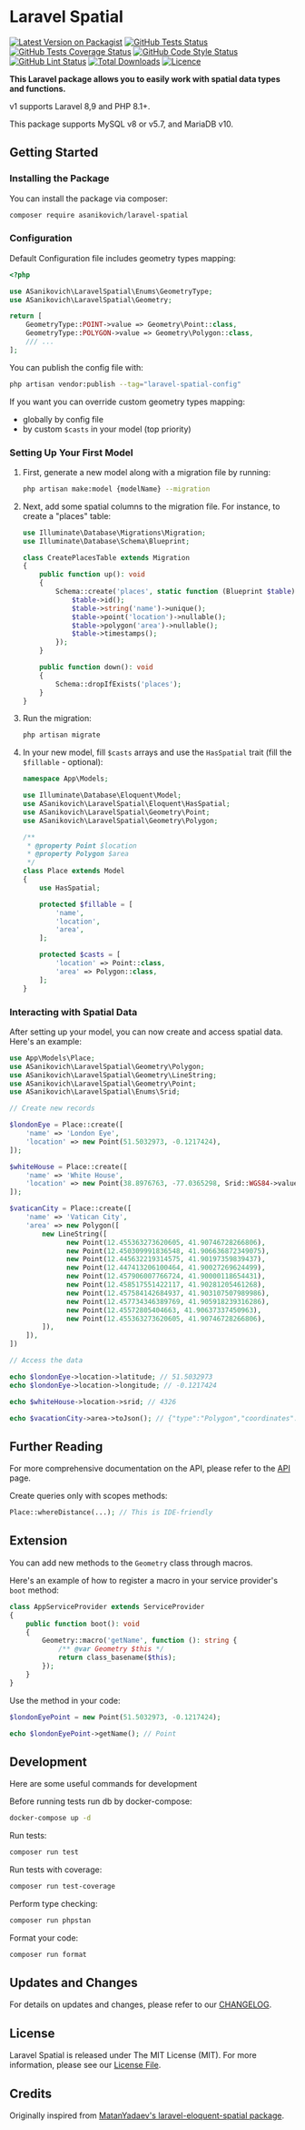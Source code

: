 # Laravel Spatial

[![Latest Version on Packagist](https://img.shields.io/packagist/v/asanikovich/laravel-spatial.svg?style=flat-square)](https://packagist.org/packages/asanikovich/laravel-spatial)
[![GitHub Tests Status](https://img.shields.io/github/actions/workflow/status/asanikovich/laravel-spatial/pest.yml?branch=master&label=tests&style=flat-square)](https://github.com/asanikovich/laravel-spatial/actions/workflows/pest.yml?query=branch%3Amaster)
[![GitHub Tests Coverage Status](https://img.shields.io/codecov/c/github/asanikovich/laravel-spatial?token=E0703O0PPT&style=flat-square)](https://github.com/asanikovich/laravel-spatial/actions/workflows/pest-coverage.yml?query=branch%3Amaster)
[![GitHub Code Style Status](https://img.shields.io/github/actions/workflow/status/asanikovich/laravel-spatial/phpstan.yml?branch=master&label=code%20style&style=flat-square)](https://github.com/asanikovich/laravel-spatial/actions/workflows/phpstan.yml?query=branch%3Amaster)
[![GitHub Lint Status](https://img.shields.io/github/actions/workflow/status/asanikovich/laravel-spatial/pint.yml?branch=master&label=lint&style=flat-square)](https://github.com/asanikovich/laravel-spatial/actions/workflows/pint.yml?query=branch%3Amaster)
[![Total Downloads](https://img.shields.io/packagist/dt/asanikovich/laravel-spatial.svg?style=flat-square)](https://packagist.org/packages/asanikovich/laravel-spatial)
[![Licence](https://img.shields.io/packagist/l/asanikovich/laravel-spatial.svg?style=flat-square)](https://packagist.org/packages/asanikovich/laravel-spatial)

**This Laravel package allows you to easily work with spatial data types and functions.**

v1 supports Laravel 8,9 and PHP 8.1+.

This package supports MySQL v8 or v5.7, and MariaDB v10.

## Getting Started

### Installing the Package

You can install the package via composer:

```bash
composer require asanikovich/laravel-spatial
```

### Configuration

Default Configuration file includes geometry types mapping:
```php
<?php

use ASanikovich\LaravelSpatial\Enums\GeometryType;
use ASanikovich\LaravelSpatial\Geometry;

return [
    GeometryType::POINT->value => Geometry\Point::class,
    GeometryType::POLYGON->value => Geometry\Polygon::class,
    /// ...
];
```

You can publish the config file with:

```bash
php artisan vendor:publish --tag="laravel-spatial-config"
```

If you want you can override custom geometry types mapping:
* globally by config file
* by custom `$casts` in your model (top priority)

### Setting Up Your First Model

1. First, generate a new model along with a migration file by running:

   ```bash
   php artisan make:model {modelName} --migration
   ```

2. Next, add some spatial columns to the migration file. For instance, to create a "places" table:

    ```php
    use Illuminate\Database\Migrations\Migration;
    use Illuminate\Database\Schema\Blueprint;

    class CreatePlacesTable extends Migration
    {
        public function up(): void
        {
            Schema::create('places', static function (Blueprint $table) {
                $table->id();
                $table->string('name')->unique();
                $table->point('location')->nullable();
                $table->polygon('area')->nullable();
                $table->timestamps();
            });
        }

        public function down(): void
        {
            Schema::dropIfExists('places');
        }
    }
    ```

3. Run the migration:

    ```bash
    php artisan migrate
    ```

4. In your new model, fill `$casts` arrays and use the `HasSpatial` trait (fill the `$fillable` - optional):

    ```php
    namespace App\Models;

    use Illuminate\Database\Eloquent\Model;
    use ASanikovich\LaravelSpatial\Eloquent\HasSpatial;
    use ASanikovich\LaravelSpatial\Geometry\Point;
    use ASanikovich\LaravelSpatial\Geometry\Polygon;

    /**
     * @property Point $location
     * @property Polygon $area
     */
    class Place extends Model
    {
        use HasSpatial;

        protected $fillable = [
            'name',
            'location',
            'area',
        ];

        protected $casts = [
            'location' => Point::class,
            'area' => Polygon::class,
        ];
    }
    ```

### Interacting with Spatial Data

After setting up your model, you can now create and access spatial data. Here's an example:

```php
use App\Models\Place;
use ASanikovich\LaravelSpatial\Geometry\Polygon;
use ASanikovich\LaravelSpatial\Geometry\LineString;
use ASanikovich\LaravelSpatial\Geometry\Point;
use ASanikovich\LaravelSpatial\Enums\Srid;

// Create new records

$londonEye = Place::create([
    'name' => 'London Eye',
    'location' => new Point(51.5032973, -0.1217424),
]);

$whiteHouse = Place::create([
    'name' => 'White House',
    'location' => new Point(38.8976763, -77.0365298, Srid::WGS84->value), // with SRID
]);

$vaticanCity = Place::create([
    'name' => 'Vatican City',
    'area' => new Polygon([
        new LineString([
              new Point(12.455363273620605, 41.90746728266806),
              new Point(12.450309991836548, 41.906636872349075),
              new Point(12.445632219314575, 41.90197359839437),
              new Point(12.447413206100464, 41.90027269624499),
              new Point(12.457906007766724, 41.90000118654431),
              new Point(12.458517551422117, 41.90281205461268),
              new Point(12.457584142684937, 41.903107507989986),
              new Point(12.457734346389769, 41.905918239316286),
              new Point(12.45572805404663, 41.90637337450963),
              new Point(12.455363273620605, 41.90746728266806),
        ]),
    ]),
])

// Access the data

echo $londonEye->location->latitude; // 51.5032973
echo $londonEye->location->longitude; // -0.1217424

echo $whiteHouse->location->srid; // 4326

echo $vacationCity->area->toJson(); // {"type":"Polygon","coordinates":[[[41.90746728266806,12.455363273620605],[41.906636872349075,12.450309991836548],[41.90197359839437,12.445632219314575],[41.90027269624499,12.447413206100464],[41.90000118654431,12.457906007766724],[41.90281205461268,12.458517551422117],[41.903107507989986,12.457584142684937],[41.905918239316286,12.457734346389769],[41.90637337450963,12.45572805404663],[41.90746728266806,12.455363273620605]]]}
```

## Further Reading

For more comprehensive documentation on the API, please refer to the [API](API.md) page.

Create queries only with scopes methods:
```php
Place::whereDistance(...); // This is IDE-friendly
```

## Extension

You can add new methods to the `Geometry` class through macros.

Here's an example of how to register a macro in your service provider's `boot` method:

```php
class AppServiceProvider extends ServiceProvider
{
    public function boot(): void
    {
        Geometry::macro('getName', function (): string {
            /** @var Geometry $this */
            return class_basename($this);
        });
    }
}
```

Use the method in your code:

```php
$londonEyePoint = new Point(51.5032973, -0.1217424);

echo $londonEyePoint->getName(); // Point
```

## Development
Here are some useful commands for development

Before running tests run db by docker-compose:
```bash
docker-compose up -d
```
Run tests:
```bash
composer run test
```
Run tests with coverage:
```bash
composer run test-coverage
```
Perform type checking:
```bash
composer run phpstan
```
Format your code:
```bash
composer run format
```

## Updates and Changes

For details on updates and changes, please refer to our [CHANGELOG](CHANGELOG.md).

## License

Laravel Spatial is released under The MIT License (MIT). For more information, please see our [License File](LICENSE.md).

## Credits

Originally inspired from [MatanYadaev's laravel-eloquent-spatial package](https://github.com/MatanYadaev/laravel-eloquent-spatial).
